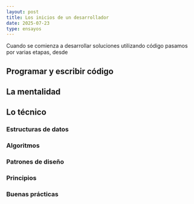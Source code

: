 ```yaml
---
layout: post
title: Los inicios de un desarrollador
date: 2025-07-23
type: ensayos
---
```

Cuando se comienza a desarrollar soluciones utilizando código pasamos por varias etapas, desde

## Programar y escribir código



## La mentalidad



## Lo técnico


### Estructuras de datos


### Algoritmos


### Patrones de diseño


### Principios


### Buenas prácticas


##

